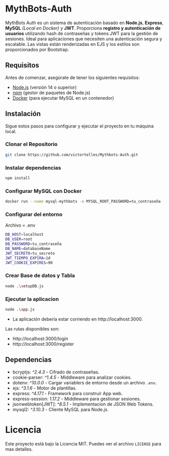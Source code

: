 # MythBots-Auth

MythBots Auth es un sistema de autenticación basado en **Node.js**, **Express**, **MySQL** *(Local en Docker)* y **JWT**. Proporciona **registro y autenticación de usuarios** utilizando hash de contraseñas y tokens JWT para la gestión de sesiones. Ideal para aplicaciones que necesiten una autenticación segura y escalable.
Las vistas están renderizadas en EJS y los estilos son proporcionados por Bootstrap.

## Requisitos
Antes de comenzar, asegúrate de tener los siguientes requisitos:

- [Node.js](https://nodejs.org/) (versión 14 o superior)
- [npm](https://www.npmjs.com/) (gestor de paquetes de Node.js)
- [Docker](https://www.docker.com/) (para ejecutar MySQL en un contenedor)

## Instalación
Sigue estos pasos para configurar y ejecutar el proyecto en tu máquina local.
### Clonar el Repositorio
```sh
git clone https://github.com/victortelles/Mythbots-Auth.git
```
### Instalar dependencias
```sh
npm install
```
### Configurar MySQL con Docker
```sh
docker run --name mysql-mythbots -e MYSQL_ROOT_PASSWORD=tu_contraseña -e MYSQL_DATABASE=databaseName -p 3306:3306 -d mysql:latest
```
### Configurar del entorno
Archivo = .env
```sh
DB_HOST=localhost
DB_USER=root
DB_PASSWORD=tu_contraseña
DB_NAME=databaseName
JWT_SECRETO=tu_secreto
JWT_TIEMPO_EXPIRA=1d
JWT_COOKIE_EXPIRES=90
```
### Crear Base de datos y Tabla
```sh
node .\setupDB.js
```
### Ejecutar la aplicacion
```sh
node .\app.js
```
- La aplicación debería estar corriendo en http://localhost:3000.

Las rutas disponibles son:
- http://localhost:3000/login
- http://localhost:3000/register

## Dependencias
- bcryptjs: *^2.4.3* - Cifrado de contraseñas.
- cookie-parser: *^1.4.5* - Middleware para analizar cookies.
- dotenv: *^10.0.0* - Cargar variablers de entorno desde un archivo `.env`.
- ejs: *^3.1.6* - Motor de plantillas.
- express: *^4.17.1* - Framework para construir App web.
- express-session: *1.17.2* - Middleware para gestionar sesiones.
- jsonwebtoken[JWT]: *^8.5.1* - Implementacion de JSON Web Tokens.
- mysql2: *^3.10.3* - Cliente MySQL para Node.js.

# Licencia
Este proyecto está bajo la Licencia MIT. Puedes ver el archivo `LICENSE` para mas detalles.

